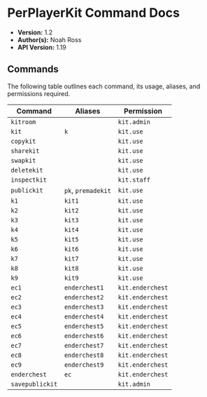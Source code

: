 # PerPlayerKit Command Docs

- **Version:** 1.2
- **Author(s):** Noah Ross
- **API Version:** 1.19

## Commands

The following table outlines each command, its usage, aliases, and permissions required.

| Command | Aliases | Permission |
|---------|---------|------------|
| `kitroom` |  | `kit.admin` |
| `kit` | `k` | `kit.use` |
| `copykit` |  | `kit.use` |
| `sharekit` |  | `kit.use` |
| `swapkit` |  | `kit.use` |
| `deletekit` |  | `kit.use` |
| `inspectkit` |  | `kit.staff` |
| `publickit` | `pk`, `premadekit` | `kit.use` |
| `k1` | `kit1` | `kit.use` |
| `k2` | `kit2` | `kit.use` |
| `k3` | `kit3` | `kit.use` |
| `k4` | `kit4` | `kit.use` |
| `k5` | `kit5` | `kit.use` |
| `k6` | `kit6` | `kit.use` |
| `k7` | `kit7` | `kit.use` |
| `k8` | `kit8` | `kit.use` |
| `k9` | `kit9` | `kit.use` |
| `ec1` | `enderchest1` | `kit.enderchest` |
| `ec2` | `enderchest2` | `kit.enderchest` |
| `ec3` | `enderchest3` | `kit.enderchest` |
| `ec4` | `enderchest4` | `kit.enderchest` |
| `ec5` | `enderchest5` | `kit.enderchest` |
| `ec6` | `enderchest6` | `kit.enderchest` |
| `ec7` | `enderchest7` | `kit.enderchest` |
| `ec8` | `enderchest8` | `kit.enderchest` |
| `ec9` | `enderchest9` | `kit.enderchest` |
| `enderchest` | `ec` | `kit.enderchest` |
| `savepublickit` |  | `kit.admin` |
